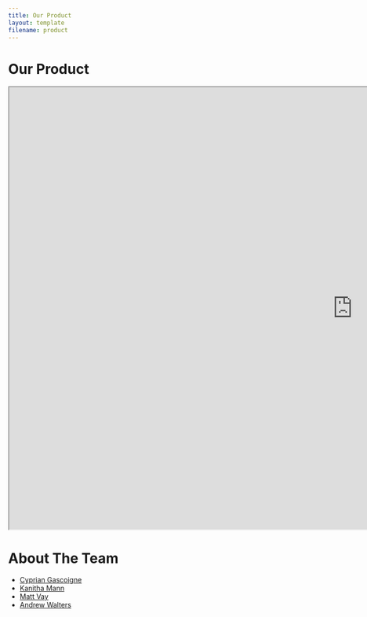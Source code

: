 ```yaml
---
title: Our Product
layout: template
filename: product
--- 
```


# Our Product    


<iframe src="https://public.tableau.com/views/Candidate_Visualizations/MainDashboard?:showVizHome=no&:embed=true" align = "center" width = "1400" height = "900"></iframe>


# About The Team

- [Cyprian Gascoigne](https://github.com/kippig)
- [Kanitha Mann](https://github.com/kkmann1)
- [Matt Vay](https://github.com/mgvay31)
- [Andrew Walters](https://github.com/andrewfwalters)
